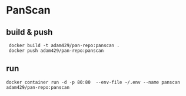 # PanScan


## build & push

```
 docker build -t adam429/pan-repo:panscan .
 docker push adam429/pan-repo:panscan
```

## run

`docker container run -d -p 80:80  --env-file ~/.env --name panscan adam429/pan-repo:panscan`

